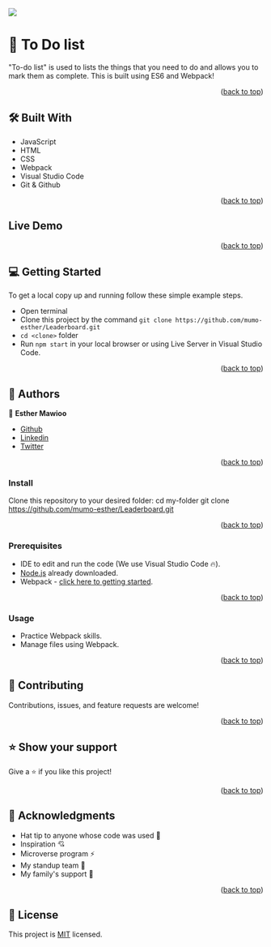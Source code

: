![](https://img.shields.io/badge/LEADERBOARD-hotpink)

# 📖 To Do list

"To-do list" is used to lists the things that you need to do and allows you to mark them as complete. 
This is built using ES6 and Webpack!

<p align="right">(<a href="#readme-top">back to top</a>)</p>

## 🛠 Built With <a name="built-with"></a>

- JavaScript
- HTML
- CSS
- Webpack
- Visual Studio Code
- Git & Github

<p align="right">(<a href="#readme-top">back to top</a>)</p>

## Live Demo

<p align="right">(<a href="#readme-top">back to top</a>)</p>

## 💻 Getting Started <a name="getting-started"></a>
To get a local copy up and running follow these simple example steps.
- Open terminal
- Clone this project by the command `git clone https://github.com/mumo-esther/Leaderboard.git`
- `cd <clone>` folder
- Run `npm start` in your local browser or using Live Server in Visual Studio Code.

<p align="right">(<a href="#readme-top">back to top</a>)</p>

## 👥 Authors <a name="authors"></a>
👤 **Esther Mawioo**

 - [Github](https://github.com/mumo-esther/mumo-esther)
 - [Linkedin](https://www.linkedin.com/in/esther-mawioo-58b636225/)
 - [Twitter](https://twitter.com/EstherMawioo)

<p align="right">(<a href="#readme-top">back to top</a>)</p>

### Install
Clone this repository to your desired folder:
  cd my-folder
  git clone https://github.com/mumo-esther/Leaderboard.git

<p align="right">(<a href="#readme-top">back to top</a>)</p>

### Prerequisites

- IDE to edit and run the code (We use Visual Studio Code 🔥).
- [Node.js](https://nodejs.org/en/download/) already downloaded.
- Webpack - [click here to getting started](https://webpack.js.org/guides/getting-started/).


<p align="right">(<a href="#readme-top">back to top</a>)</p>

### Usage

- Practice Webpack skills.
- Manage files using Webpack.

<p align="right">(<a href="#readme-top">back to top</a>)</p>

## 🤝 Contributing <a name="contributing"></a>

Contributions, issues, and feature requests are welcome!

<p align="right">(<a href="#readme-top">back to top</a>)</p>

## ⭐️ Show your support <a name="support"></a>

Give a ⭐️ if you like this project!

<p align="right">(<a href="#readme-top">back to top</a>)</p>

## 🙏 Acknowledgments <a name="acknowledgements"></a>

- Hat tip to anyone whose code was used 🔰
- Inspiration 💘
- Microverse program ⚡
- My standup team 🏹
- My family's support 🙌

<p align="right">(<a href="#readme-top">back to top</a>)</p>

## 📝 License <a name="license"></a>

This project is [MIT](./LICENSE) licensed.
